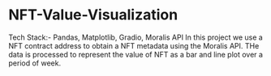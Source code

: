 # NFT-Value-Visualization
Tech Stack:- Pandas, Matplotlib, Gradio, Moralis API
In this project we use a NFT contract address to obtain a NFT metadata using the Moralis API. THe data is processed to represent the value of NFT as a bar and line plot over a period of week.
